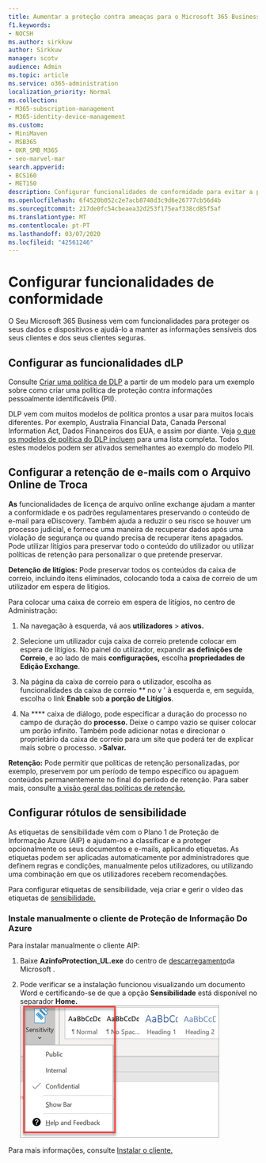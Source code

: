 ```yaml
---
title: Aumentar a proteção contra ameaças para o Microsoft 365 Business
f1.keywords:
- NOCSH
ms.author: sirkkuw
author: Sirkkuw
manager: scotv
audience: Admin
ms.topic: article
ms.service: o365-administration
localization_priority: Normal
ms.collection:
- M365-subscription-management
- M365-identity-device-management
ms.custom:
- MiniMaven
- MSB365
- OKR_SMB_M365
- seo-marvel-mar
search.appverid:
- BCS160
- MET150
description: Configurar funcionalidades de conformidade para evitar a perda de dados e ajudar a manter as informações sensíveis dos seus clientes e dos seus clientes seguras.
ms.openlocfilehash: 6f4520b052c2e7acb8748d3c9d6e26777cb56d4b
ms.sourcegitcommit: 217de0fc54cbeaea32d253f175eaf338cd85f5af
ms.translationtype: MT
ms.contentlocale: pt-PT
ms.lasthandoff: 03/07/2020
ms.locfileid: "42561246"
---
```

# <a name="set-up-compliance-features"></a>Configurar funcionalidades de conformidade

O Seu Microsoft 365 Business vem com funcionalidades para proteger os seus dados e dispositivos e ajudá-lo a manter as informações sensíveis dos seus clientes e dos seus clientes seguras.

## <a name="set-up-dlp-features"></a>Configurar as funcionalidades dLP

Consulte [Criar uma política de DLP](https://support.office.com/article/59414438-99f5-488b-975c-5023f2254369) a partir de um modelo para um exemplo sobre como criar uma política de proteção contra informações pessoalmente identificáveis (PII). 
  
DLP vem com muitos modelos de política prontos a usar para muitos locais diferentes. Por exemplo, Australia Financial Data, Canada Personal Information Act, Dados Financeiros dos EUA, e assim por diante. Veja [o que os modelos de política do DLP incluem](https://support.office.com/article/c2e588d3-8f4f-4937-a286-8c399f28953a) para uma lista completa. Todos estes modelos podem ser ativados semelhantes ao exemplo do modelo PII. 
  
## <a name="set-up-email-retention-with-exchange-online-archiving"></a>Configurar a retenção de e-mails com o Arquivo Online de Troca

 **As** funcionalidades de licença de arquivo online exchange ajudam a manter a conformidade e os padrões regulamentares preservando o conteúdo de e-mail para eDiscovery. Também ajuda a reduzir o seu risco se houver um processo judicial, e fornece uma maneira de recuperar dados após uma violação de segurança ou quando precisa de recuperar itens apagados. Pode utilizar litígios para preservar todo o conteúdo do utilizador ou utilizar políticas de retenção para personalizar o que pretende preservar.
  
**Detenção de litígios:** Pode preservar todos os conteúdos da caixa de correio, incluindo itens eliminados, colocando toda a caixa de correio de um utilizador em espera de litígios. 
    
Para colocar uma caixa de correio em espera de litígios, no centro de Administração:
    
1. Na navegação à esquerda, vá aos **utilizadores** \> **ativos.**
    
2. Selecione um utilizador cuja caixa de correio pretende colocar em espera de litígios. No painel do utilizador, expandir **as definições de Correio**, e ao lado de mais **configurações,** escolha **propriedades de Edição Exchange**.
    
3. Na página da caixa de correio para o utilizador, escolha as funcionalidades da caixa de correio ** no v ' à esquerda e, em seguida, escolha o link **Enable** sob **a porção de Litígios**.
    
4. Na **** caixa de diálogo, pode especificar a duração do processo no campo de duração do **processo.** Deixe o campo vazio se quiser colocar um porão infinito. Também pode adicionar notas e direcionar o proprietário da caixa de correio para um site que poderá ter de explicar mais sobre o processo. \>**Salvar.**
    
**Retenção:** Pode permitir que políticas de retenção personalizadas, por exemplo, preservem por um período de tempo específico ou apaguem conteúdos permanentemente no final do período de retenção. Para saber mais, consulte [a visão geral das políticas de retenção.](https://support.office.com/article/5e377752-700d-4870-9b6d-12bfc12d2423)

## <a name="set-up-sensitivity-labels"></a>Configurar rótulos de sensibilidade

As etiquetas de sensibilidade vêm com o Plano 1 de Proteção de Informação Azure (AIP) e ajudam-no a classificar e a proteger opcionalmente os seus documentos e e-mails, aplicando etiquetas. As etiquetas podem ser aplicadas automaticamente por administradores que definem regras e condições, manualmente pelos utilizadores, ou utilizando uma combinação em que os utilizadores recebem recomendações.

Para configurar etiquetas de sensibilidade, veja criar e gerir o vídeo das etiquetas de [sensibilidade.](https://support.office.com/article/2fb96b54-7dd2-4f0c-ac8d-170790d4b8b9)



### <a name="install-the-azure-information-protection-client-manually"></a>Instale manualmente o cliente de Proteção de Informação Do Azure

Para instalar manualmente o cliente AIP:

1. Baixe **AzinfoProtection_UL.exe** do centro de [descarregamento](https://www.microsoft.com/download/details.aspx?id=53018)da Microsoft .
 
2. Pode verificar se a instalação funcionou visualizando um documento Word e certificando-se de que a opção **Sensibilidade** está disponível no separador **Home.**
<br/>![A questão da proteção cai num documento word.](../media/word-sensitivity.png)

Para mais informações, consulte [Instalar o cliente.](https://docs.microsoft.com/azure/information-protection/infoprotect-tutorial-step3)
